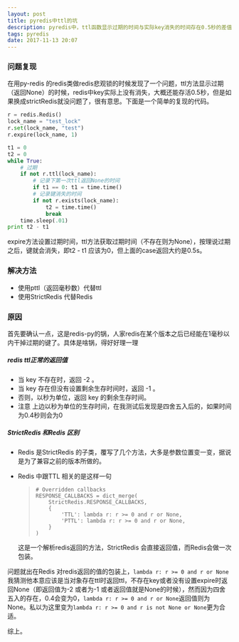 ```yaml
---
layout: post
title: pyredis中ttl的坑
description: pyredis中，ttl函数显示过期的时间与实际key消失的时间存在0.5秒的差值
tags: pyredis
date: 2017-11-13 20:07
---
```




### 问题复现

在用py-redis 的redis类做redis悲观锁的时候发现了一个问题，ttl方法显示过期（返回None）的时候，redis中key实际上没有消失，大概还能存活0.5秒，但是如果换成strictRedis就没问题了，很有意思。下面是一个简单的复现的代码。

```python
r = redis.Redis()
lock_name = "test_lock"
r.set(lock_name, "test")
r.expire(lock_name, 1)

t1 = 0
t2 = 0
while True:
    # 过期
    if not r.ttl(lock_name):
        # 记录下第一次ttl返回None的时间
        if t1 == 0: t1 = time.time()
        # 记录键消失的时间
        if not r.exists(lock_name):
            t2 = time.time()
            break
    time.sleep(.01)
print t2 - t1
```

expire方法设置过期时间，ttl方法获取过期时间（不存在则为None），按理说过期之后，键就会消失，即t2 - t1 应该为0，但上面的case返回大约是0.5s。

### 解决方法
* 使用pttl（返回毫秒数）代替ttl
* 使用StrictRedis 代替Redis

### 原因
首先要确认一点，这是redis-py的锅，人家redis在某个版本之后已经能在1毫秒以内干掉过期的键了。具体是啥锅，得好好理一理

##### redis ttl正常的返回值
* 当 key 不存在时，返回 -2 。
* 当 key 存在但没有设置剩余生存时间时，返回 -1 。
* 否则，以秒为单位，返回 key 的剩余生存时间。
* 注意 上边以秒为单位的生存时间，在我测试后发现是四舍五入后的，如果时间为0.4秒则会为0

##### StrictRedis 和Redis 区别
* Redis 是StrictRedis 的子类，覆写了几个方法，大多是参数位置变一变，据说是为了兼容之前的版本所做的。

* Redis 中跟TTL 相关的是这样一句

  > ```
  > # Overridden callbacks
  > RESPONSE_CALLBACKS = dict_merge(
  >     StrictRedis.RESPONSE_CALLBACKS,
  >     {
  >         'TTL': lambda r: r >= 0 and r or None,
  >         'PTTL': lambda r: r >= 0 and r or None,
  >     }
  > )
  > ```

  这是一个解析redis返回的方法，StrictRedis 会直接返回值，而Redis会做一次包装。

问题就出在Redis 对redis返回的值的包装上，`lambda r: r >= 0 and r or None` 我猜测他本意应该是当对象存在ttl时返回ttl，不存在key或者没有设置expire时返回None（即返回值为-2 或者为-1 或者返回值就是None的时候），然而因为四舍五入的存在，0.4会变为0，`lambda r: r >= 0 and r or None`返回值则为None。私以为这里变为`lambda r: r >= 0 and r is not None or None`更为合适。

综上。